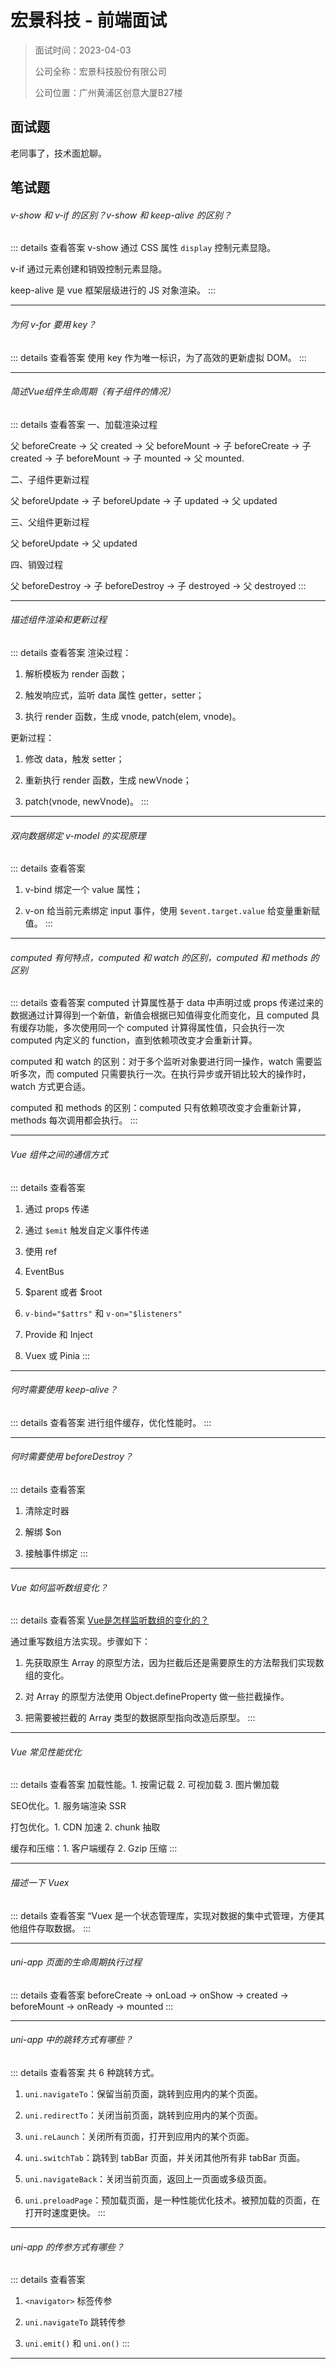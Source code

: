 # 宏景科技 - 前端面试

> 面试时间：2023-04-03
>
> 公司全称：宏景科技股份有限公司
>
> 公司位置：广州黄浦区创意大厦B27楼

## 面试题

老同事了，技术面尬聊。

## 笔试题

###### v-show 和 v-if 的区别？v-show 和 keep-alive 的区别？

::: details 查看答案
v-show 通过 CSS 属性 `display` 控制元素显隐。

v-if 通过元素创建和销毁控制元素显隐。

keep-alive 是 vue 框架层级进行的 JS 对象渲染。
:::

---

###### 为何 v-for 要用 key？

::: details 查看答案
使用 key 作为唯一标识，为了高效的更新虚拟 DOM。
:::

---

###### 简述Vue组件生命周期（有子组件的情况）

::: details 查看答案
一、加载渲染过程

父 beforeCreate -> 父 created -> 父 beforeMount -> 子 beforeCreate -> 子 created -> 子 beforeMount -> 子 mounted -> 父 mounted.

二、子组件更新过程

父 beforeUpdate -> 子 beforeUpdate -> 子 updated -> 父 updated

三、父组件更新过程

父 beforeUpdate -> 父 updated

四、销毁过程

父 beforeDestroy -> 子 beforeDestroy -> 子 destroyed -> 父 destroyed
:::

---

###### 描述组件渲染和更新过程

::: details 查看答案
渲染过程：

1. 解析模板为 render 函数；

2. 触发响应式，监听 data 属性 getter，setter；

3. 执行 render 函数，生成 vnode, patch(elem, vnode)。

更新过程：

1. 修改 data，触发 setter；

2. 重新执行 render 函数，生成 newVnode；

3. patch(vnode, newVnode)。
:::

---

###### 双向数据绑定 v-model 的实现原理

::: details 查看答案

1. v-bind 绑定一个 value 属性；

2. v-on 给当前元素绑定 input 事件，使用 `$event.target.value` 给变量重新赋值。
:::

---

###### computed 有何特点，computed 和 watch 的区别，computed 和 methods 的区别

::: details 查看答案
computed 计算属性基于 data 中声明过或 props 传递过来的数据通过计算得到一个新值，新值会根据已知值得变化而变化，且 computed 具有缓存功能，多次使用同一个 computed 计算得属性值，只会执行一次 computed 内定义的 function，直到依赖项改变才会重新计算。

computed 和 watch 的区别：对于多个监听对象要进行同一操作，watch 需要监听多次，而 computed 只需要执行一次。在执行异步或开销比较大的操作时，watch 方式更合适。

computed 和 methods 的区别：computed 只有依赖项改变才会重新计算，methods 每次调用都会执行。
:::

---

###### Vue 组件之间的通信方式

::: details 查看答案

1. 通过 props 传递

2. 通过 `$emit` 触发自定义事件传递

3. 使用 ref

4. EventBus

5. $parent 或者 $root

6. `v-bind="$attrs"` 和 `v-on="$listeners"`

7. Provide 和 Inject

8. Vuex 或 Pinia
:::

---

###### 何时需要使用 keep-alive？

::: details 查看答案
进行组件缓存，优化性能时。
:::

---

###### 何时需要使用 beforeDestroy？

::: details 查看答案

1. 清除定时器

2. 解绑 $on

3. 接触事件绑定
:::

---

###### Vue 如何监听数组变化？

::: details 查看答案
[Vue是怎样监听数组的变化的？](https://blog.csdn.net/bb_xiaxia1998/article/details/127169486)

通过重写数组方法实现。步骤如下：

1. 先获取原生 Array 的原型方法，因为拦截后还是需要原生的方法帮我们实现数组的变化。

2. 对 Array 的原型方法使用 Object.defineProperty 做一些拦截操作。

3. 把需要被拦截的 Array 类型的数据原型指向改造后原型。
:::

---

###### Vue 常见性能优化

::: details 查看答案
加载性能。1. 按需记载 2. 可视加载 3. 图片懒加载

SEO优化。1. 服务端渲染 SSR

打包优化。1. CDN 加速 2. chunk 抽取

缓存和压缩：1. 客户端缓存 2. Gzip 压缩
:::

---

###### 描述一下 Vuex

::: details 查看答案
“Vuex 是一个状态管理库，实现对数据的集中式管理，方便其他组件存取数据。
:::

---

###### uni-app 页面的生命周期执行过程

::: details 查看答案
beforeCreate -> onLoad -> onShow -> created -> beforeMount -> onReady -> mounted
:::

---

###### uni-app 中的跳转方式有哪些？

::: details 查看答案
共 6 种跳转方式。

1. `uni.navigateTo`：保留当前页面，跳转到应用内的某个页面。

2. `uni.redirectTo`：关闭当前页面，跳转到应用内的某个页面。

3. `uni.reLaunch`：关闭所有页面，打开到应用内的某个页面。

4. `uni.switchTab`：跳转到 tabBar 页面，并关闭其他所有非 tabBar 页面。

5. `uni.navigateBack`：关闭当前页面，返回上一页面或多级页面。

6. `uni.preloadPage`：预加载页面，是一种性能优化技术。被预加载的页面，在打开时速度更快。
:::

---

###### uni-app 的传参方式有哪些？

::: details 查看答案

1. `<navigator>` 标签传参

2. `uni.navigateTo` 跳转传参

3. `uni.emit()` 和 `uni.on()`
:::

---
